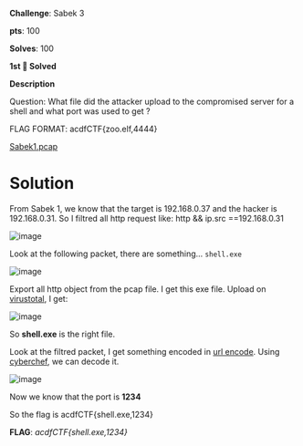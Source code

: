 
**Challenge**: Sabek 3

**pts**: 100

**Solves**: 100

**1st 🥇 Solved**

**Description**

Question: What file did the attacker upload to the compromised server for a shell and what port was used to get ?

FLAG FORMAT: acdfCTF{zoo.elf,4444}

[Sabek1.pcap](https://github.com/parfaittolefo/Cyberlympics-CTF-Qualif-2023/blob/main/chal_files/Sabek1.pcap)

# Solution

From Sabek 1, we know that the target is 192.168.0.37 and the hacker is 192.168.0.31. So I filtred all http request like: http && ip.src ==192.168.0.31

![image](https://github.com/parfaittolefo/Cyberlympics-CTF-Qualif-2023/assets/78282359/5fdd2b8e-4d99-43c4-8d31-8c8cd28eee9c)

Look at the following packet, there are something... `shell.exe`

![image](https://github.com/parfaittolefo/Cyberlympics-CTF-Qualif-2023/assets/78282359/3063c8fe-188b-4f36-9923-4fe189adb317)

Export all http object from the pcap file. I get this exe file. Upload on [virustotal](https://www.virustotal.com/gui/file/be4211fe5c1a19ff393a2bcfa21dad8d0a687663263a63789552bda446d9421b/detection), I get:

![image](https://github.com/parfaittolefo/Cyberlympics-CTF-Qualif-2023/assets/78282359/3fdbb488-2915-4d1e-914d-f8918bc56ac6)

So **shell.exe** is the right file. 

Look at the filtred packet, I get something encoded in [url encode](https://en.wikipedia.org/wiki/Percent-encoding#Types_of_URI_characters). Using [cyberchef](https://gchq.github.io/CyberChef/), we can decode it.

![image](https://github.com/parfaittolefo/Cyberlympics-CTF-Qualif-2023/assets/78282359/c92e7567-68d5-4817-82c3-c0588670930e)


Now we know that the port is **1234**

So the flag is acdfCTF{shell.exe,1234}

**FLAG**: _acdfCTF{shell.exe,1234}_



